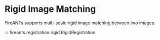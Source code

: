 # Rigid Image Matching

FireANTs supports multi-scale rigid image matching between two images.

::: fireants.registration.rigid.RigidRegistration

